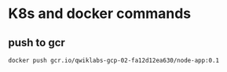 # K8s and docker commands

## push to gcr 
```
docker push gcr.io/qwiklabs-gcp-02-fa12d12ea630/node-app:0.1
```
